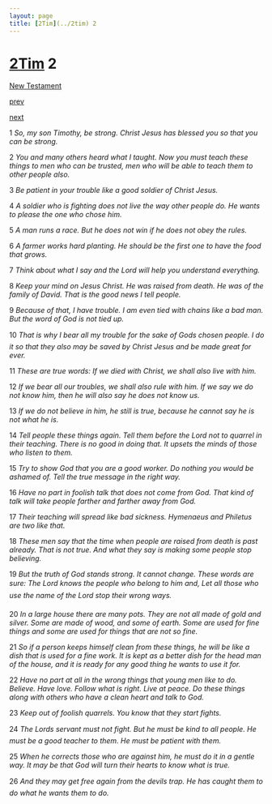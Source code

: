 ```yaml
---
layout: page
title: [2Tim](../2tim) 2
---
```


# [2Tim](../2tim) 2

[New Testament](/new-testament)


[prev](2tim-1.html)


[next](2tim-3.html)

1 _So, my son Timothy, be strong. Christ Jesus has blessed you so that you can be strong._

2 _You and many others heard what I taught. Now you must teach these things to men who can be trusted, men who will be able to teach them to other people also._

3 _Be patient in your trouble like a good soldier of Christ Jesus._

4 _A soldier who is fighting does not live the way other people do. He wants to please the one who chose him._

5 _A man runs a race. But he does not win if he does not obey the rules._

6 _A farmer works hard planting. He should be the first one to have the food that grows._

7 _Think about what I say and the Lord will help you understand everything._

8 _Keep your mind on Jesus Christ. He was raised from death. He was of the family of David. That is the good news I tell people._

9 _Because of that, I have trouble. I am even tied with chains like a bad man. But the word of God is not tied up._

10 _That is why I bear all my trouble for the sake of Gods chosen people. I do it so that they also may be saved by Christ Jesus and be made great for ever._

11 _These are true words: If we died with Christ, we shall also live with him._

12 _If we bear all our troubles, we shall also rule with him. If we say we do not know him,  then he will also say he does not know us._

13 _If we do not believe in him, he still is true, because he cannot say he is not what he is._

14 _Tell people these things again. Tell them before the Lord not to quarrel in their teaching.  There is no good in doing that. It upsets the minds of those who listen to them._

15 _Try to show God that you are a good worker. Do nothing you would be ashamed of. Tell the true message in the right way._

16 _Have no part in foolish talk that does not come from God. That kind of talk will take people farther and farther away from God._

17 _Their teaching will spread like bad sickness. Hymenaeus and Philetus are two like that._

18 _These men say that the time when people are raised from death is past already. That is not true. And what they say is making some people stop believing._

19 _But the truth of God stands strong. It cannot change. These words are sure: The Lord knows the people who belong to him and, Let all those who use the name of the Lord stop their wrong ways._

20 _In a large house there are many pots. They are not all made of gold and silver. Some are made of wood, and some of earth. Some are used for fine things and some are used for things that are not so fine._

21 _So if a person keeps himself clean from these things, he will be like a dish that is used for a fine work. It is kept as a better dish for the head man of the house, and it is ready for any good thing he wants to use it for._

22 _Have no part at all in the wrong things that young men like to do. Believe. Have love.  Follow what is right. Live at peace. Do these things along with others who have a clean heart and talk to God._

23 _Keep out of foolish quarrels. You know that they start fights._

24 _The Lords servant must not fight. But he must be kind to all people. He must be a good teacher to them. He must be patient with them._

25 _When he corrects those who are against him, he must do it in a gentle way. It may be that God will turn their hearts to know what is true._

26 _And they may get free again from the devils trap. He has caught them to do what he wants them to do._

